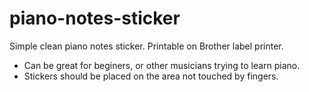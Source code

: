 # piano-notes-sticker
Simple clean piano notes sticker. Printable on Brother label printer.

* Can be great for beginers, or other musicians trying to learn piano.
* Stickers should be placed on the area not touched by fingers.

